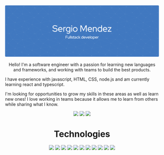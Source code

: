 ![](ghBanner.png)

<p align="center">Hello! I'm a software engineer with a passion for learning new languages and frameworks, and working with teams to build the best products.

I have experience with javascript, HTML, CSS, node.js and am currently learning react and typescript.

I'm looking for opportunities to grow my skills in these areas as well as learn new ones! I love working in teams because it allows me to learn from others while sharing what I know.</p>



<!-- SOCIALS -->
  <p align="center">   
    <a href=""><img src="https://img.shields.io/badge/LinkedIn-164C78?style=plastic&logo=linkedin" height=25></a>
    <a href=""><img src="https://img.shields.io/badge/Twitter-164C78?&style=plastic&logo=twitter" height=25></a>   
    <a href=""><img src="https://img.shields.io/badge/Codewars-164C78?style=plastic&logo=Codewars&logoColor=B1361E" height=25></a>
  </p>


<!-- Technologies -->
<h1 align="center">Technologies</h1>
   <p align="center">
      <img src="https://img.shields.io/badge/HTML5-164C78?style=plastic&logo=html5" height=25>
      <img src="https://img.shields.io/badge/CSS3-164C78?style=plastic&logo=css3&logoColor=2388C3" height=25>
      <img src="https://img.shields.io/badge/JavaScript-164C78?style=plastic&logo=javascript" height=25>
      <img src="https://img.shields.io/badge/Node.js-164C78?style=plastic&logo=nodedotjs" height=25>
      <img src="https://img.shields.io/badge/React-164C78?style=plastic&logo=react" height=25>
      <img src="https://img.shields.io/badge/Express.js-164C78?style=plastic&logo=express&logoColor=000000" height=25>
      <img src="https://img.shields.io/badge/MongoDB-164C78?style=plastic&logo=mongodb" height=25>
      <img src="https://img.shields.io/badge/Typescript-164C78?style=plastic&logo=typescript" height=25>
      <img src="https://img.shields.io/badge/Figma-164C78?style=plastic&logo=figma" height=25>
      <img src="https://img.shields.io/badge/Visual_Studio-164C78?style=plastic&logo=visual%20studio&logoColor=007ACC" height=25>
      <img src="https://img.shields.io/badge/GIT-164C78?style=plastic&logo=git" height=25>
    </p>




